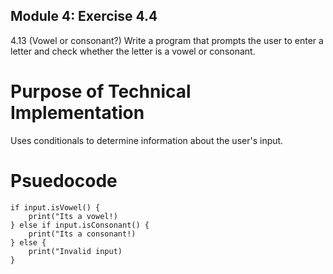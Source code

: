 ## Module 4: Exercise 4.4
4.13 (Vowel or consonant?) Write a program that prompts the user to enter a letter and check whether the letter is a vowel or consonant.

# Purpose of Technical Implementation
Uses conditionals to determine information about the user's input.

# Psuedocode
```input = input("Character")
if input.isVowel() {
    print("Its a vowel!)
} else if input.isConsonant() {
    print("Its a consonant!)
} else {
    print("Invalid input)
}
```